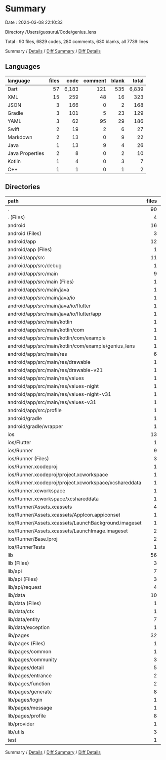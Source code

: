 # Summary

Date : 2024-03-08 22:10:33

Directory /Users/guosurui/Code/genius_lens

Total : 90 files,  6829 codes, 280 comments, 630 blanks, all 7739 lines

Summary / [Details](details.md) / [Diff Summary](diff.md) / [Diff Details](diff-details.md)

## Languages
| language | files | code | comment | blank | total |
| :--- | ---: | ---: | ---: | ---: | ---: |
| Dart | 57 | 6,183 | 121 | 535 | 6,839 |
| XML | 15 | 259 | 48 | 16 | 323 |
| JSON | 3 | 166 | 0 | 2 | 168 |
| Gradle | 3 | 101 | 5 | 23 | 129 |
| YAML | 3 | 62 | 95 | 29 | 186 |
| Swift | 2 | 19 | 2 | 6 | 27 |
| Markdown | 2 | 13 | 0 | 9 | 22 |
| Java | 1 | 13 | 9 | 4 | 26 |
| Java Properties | 2 | 8 | 0 | 2 | 10 |
| Kotlin | 1 | 4 | 0 | 3 | 7 |
| C++ | 1 | 1 | 0 | 1 | 2 |

## Directories
| path | files | code | comment | blank | total |
| :--- | ---: | ---: | ---: | ---: | ---: |
| . | 90 | 6,829 | 280 | 630 | 7,739 |
| . (Files) | 4 | 72 | 95 | 36 | 203 |
| android | 16 | 220 | 60 | 42 | 322 |
| android (Files) | 3 | 53 | 0 | 12 | 65 |
| android/app | 12 | 162 | 60 | 29 | 251 |
| android/app (Files) | 1 | 51 | 5 | 12 | 68 |
| android/app/src | 11 | 111 | 55 | 17 | 183 |
| android/app/src/debug | 1 | 3 | 4 | 1 | 8 |
| android/app/src/main | 9 | 105 | 47 | 15 | 167 |
| android/app/src/main (Files) | 1 | 20 | 6 | 2 | 28 |
| android/app/src/main/java | 1 | 13 | 9 | 4 | 26 |
| android/app/src/main/java/io | 1 | 13 | 9 | 4 | 26 |
| android/app/src/main/java/io/flutter | 1 | 13 | 9 | 4 | 26 |
| android/app/src/main/java/io/flutter/app | 1 | 13 | 9 | 4 | 26 |
| android/app/src/main/kotlin | 1 | 4 | 0 | 3 | 7 |
| android/app/src/main/kotlin/com | 1 | 4 | 0 | 3 | 7 |
| android/app/src/main/kotlin/com/example | 1 | 4 | 0 | 3 | 7 |
| android/app/src/main/kotlin/com/example/genius_lens | 1 | 4 | 0 | 3 | 7 |
| android/app/src/main/res | 6 | 68 | 32 | 6 | 106 |
| android/app/src/main/res/drawable | 1 | 9 | 0 | 1 | 10 |
| android/app/src/main/res/drawable-v21 | 1 | 9 | 0 | 1 | 10 |
| android/app/src/main/res/values | 1 | 13 | 9 | 1 | 23 |
| android/app/src/main/res/values-night | 1 | 13 | 9 | 1 | 23 |
| android/app/src/main/res/values-night-v31 | 1 | 12 | 7 | 1 | 20 |
| android/app/src/main/res/values-v31 | 1 | 12 | 7 | 1 | 20 |
| android/app/src/profile | 1 | 3 | 4 | 1 | 8 |
| android/gradle | 1 | 5 | 0 | 1 | 6 |
| android/gradle/wrapper | 1 | 5 | 0 | 1 | 6 |
| ios | 13 | 354 | 4 | 17 | 375 |
| ios/Flutter | 1 | 26 | 0 | 1 | 27 |
| ios/Runner | 9 | 305 | 2 | 10 | 317 |
| ios/Runner (Files) | 3 | 68 | 0 | 4 | 72 |
| ios/Runner.xcodeproj | 1 | 8 | 0 | 1 | 9 |
| ios/Runner.xcodeproj/project.xcworkspace | 1 | 8 | 0 | 1 | 9 |
| ios/Runner.xcodeproj/project.xcworkspace/xcshareddata | 1 | 8 | 0 | 1 | 9 |
| ios/Runner.xcworkspace | 1 | 8 | 0 | 1 | 9 |
| ios/Runner.xcworkspace/xcshareddata | 1 | 8 | 0 | 1 | 9 |
| ios/Runner/Assets.xcassets | 4 | 169 | 0 | 4 | 173 |
| ios/Runner/Assets.xcassets/AppIcon.appiconset | 1 | 122 | 0 | 0 | 122 |
| ios/Runner/Assets.xcassets/LaunchBackground.imageset | 1 | 21 | 0 | 1 | 22 |
| ios/Runner/Assets.xcassets/LaunchImage.imageset | 2 | 26 | 0 | 3 | 29 |
| ios/Runner/Base.lproj | 2 | 68 | 2 | 2 | 72 |
| ios/RunnerTests | 1 | 7 | 2 | 4 | 13 |
| lib | 56 | 6,169 | 111 | 528 | 6,808 |
| lib (Files) | 3 | 192 | 8 | 26 | 226 |
| lib/api | 7 | 354 | 12 | 59 | 425 |
| lib/api (Files) | 3 | 166 | 11 | 30 | 207 |
| lib/api/request | 4 | 188 | 1 | 29 | 218 |
| lib/data | 10 | 332 | 9 | 86 | 427 |
| lib/data (Files) | 1 | 38 | 0 | 3 | 41 |
| lib/data/ctx | 1 | 10 | 0 | 3 | 13 |
| lib/data/entity | 7 | 268 | 7 | 74 | 349 |
| lib/data/exception | 1 | 16 | 2 | 6 | 24 |
| lib/pages | 32 | 5,217 | 80 | 337 | 5,634 |
| lib/pages (Files) | 1 | 119 | 2 | 10 | 131 |
| lib/pages/common | 1 | 12 | 0 | 4 | 16 |
| lib/pages/community | 3 | 557 | 14 | 34 | 605 |
| lib/pages/detail | 5 | 358 | 2 | 24 | 384 |
| lib/pages/entrance | 2 | 912 | 20 | 52 | 984 |
| lib/pages/function | 2 | 129 | 0 | 14 | 143 |
| lib/pages/generate | 8 | 1,586 | 26 | 85 | 1,697 |
| lib/pages/login | 1 | 186 | 1 | 9 | 196 |
| lib/pages/message | 1 | 171 | 2 | 12 | 185 |
| lib/pages/profile | 8 | 1,187 | 13 | 93 | 1,293 |
| lib/provider | 1 | 23 | 0 | 8 | 31 |
| lib/utils | 3 | 51 | 2 | 12 | 65 |
| test | 1 | 14 | 10 | 7 | 31 |

Summary / [Details](details.md) / [Diff Summary](diff.md) / [Diff Details](diff-details.md)